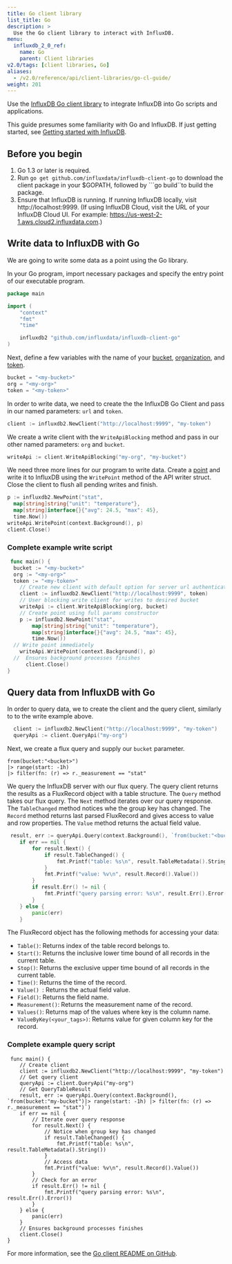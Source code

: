 ```yaml
---
title: Go client library
list_title: Go
description: >
  Use the Go client library to interact with InfluxDB.
menu:
  influxdb_2_0_ref:
    name: Go
    parent: Client libraries
v2.0/tags: [client libraries, Go]
aliases:
  - /v2.0/reference/api/client-libraries/go-cl-guide/
weight: 201
---
```


Use the [InfluxDB Go client library](https://github.com/influxdata/influxdb-client-go) to integrate InfluxDB into Go scripts and applications.

This guide presumes some familiarity with Go and InfluxDB.
If just getting started, see [Getting started with InfluxDB](/v2.0/get-started/).

## Before you begin

1. Go 1.3 or later is required. 
2. Run ```go get github.com/influxdata/influxdb-client-go``` to download the client package in your $GOPATH, followed by ```go build``to build the package. 
3. Ensure that InfluxDB is running.
   If running InfluxDB locally, visit http://localhost:9999.
   (If using InfluxDB Cloud, visit the URL of your InfluxDB Cloud UI.
   For example: https://us-west-2-1.aws.cloud2.influxdata.com.)

## Write data to InfluxDB with Go

We are going to write some data as a point using the Go library.

In your Go program, import necessary packages and specify the entry point of our executable program. 
```go
package main

import (
	"context"
	"fmt"
	"time"

	influxdb2 "github.com/influxdata/influxdb-client-go"
)
```

Next, define a few variables with the name of your [bucket](/v2.0/organizations/buckets/), [organization](/v2.0/organizations/), and [token](/v2.0/security/tokens/).

```go
bucket = "<my-bucket>"
org = "<my-org>"
token = "<my-token>"
```

In order to write data, we need to create the the InfluxDB Go Client and pass in our named parameters: `url` and `token`.

```go
client := influxdb2.NewClient("http://localhost:9999", "my-token")
```

We create a write client with the `WriteApiBlocking` method and pass in our other named parameters: `org` and `bucket`. 

```go
writeApi := client.WriteApiBlocking("my-org", "my-bucket")
```

We need three more lines for our program to write data.
Create a [point](/v2.0/reference/glossary/#point) and write it to InfluxDB using the `WritePoint` method of the API writer struct.
Close the client to flush all pending writes and finish. 

```go
p := influxdb2.NewPoint("stat",
  map[string]string{"unit": "temperature"},
  map[string]interface{}{"avg": 24.5, "max": 45},
  time.Now())
writeApi.WritePoint(context.Background(), p)
client.Close()
```

### Complete example write script
```go
 func main() {
  bucket := "<my-bucket>"
  org := "<my-org>"
  token := "<my-token>"
	// Create new client with default option for server url authenticate by token
	client := influxdb2.NewClient("http://localhost:9999", token)
	// User blocking write client for writes to desired bucket
	writeApi := client.WriteApiBlocking(org, bucket)
	// Create point using full params constructor
	p := influxdb2.NewPoint("stat",
		map[string]string{"unit": "temperature"},
		map[string]interface{}{"avg": 24.5, "max": 45},
		time.Now())
  // Write point immediately
	writeApi.WritePoint(context.Background(), p)
  //  Ensures background processes finishes
  	  client.Close()
}
```
## Query data from InfluxDB with Go

In order to query data, we to create the client and the query client, similarly to to the write example above.  

```go
  client := influxdb2.NewClient("http://localhost:9999", "my-token")
  queryApi := client.QueryApi("my-org")
```

Next, we create a flux query and supply our `bucket` parameter. 

```flux
from(bucket:"<bucket>")
|> range(start: -1h)
|> filter(fn: (r) => r._measurement == "stat"
```

We query the InfluxDB server with our flux query. The query client returns the results as a FluxRecord object with a table structure. The `Query` method takes our flux query. 
The `Next` method iterates over our query response. The `TableChanged` method notices whe the group key has changed. 
The `Record` method returns last parsed FluxRecord and gives access to value and row properties. The `Value` method returns the actual field value. 

```go
 result, err := queryApi.Query(context.Background(), `from(bucket:"<bucket>")|> range(start: -1h) |> filter(fn: (r) => r._measurement == "stat")`)
    if err == nil {
        for result.Next() {
            if result.TableChanged() {
                fmt.Printf("table: %s\n", result.TableMetadata().String())
            }
            fmt.Printf("value: %v\n", result.Record().Value())
        }
        if result.Err() != nil {
            fmt.Printf("query parsing error: %s\n", result.Err().Error())
        }
    } else {
        panic(err)
    }
```

The FluxRecord object has the following methods for accessing your data:
- ```Table()```: Returns index of the table record belongs to.
- ```Start()```: Returns the inclusive lower time bound of all records in the current table.
- ```Stop()```: Returns the exclusive upper time bound of all records in the current table.
- ```Time()```: Returns the time of the record.
- ```Value() ```: Returns the actual field value.
- ```Field()```: Returns the field name.
- ```Measurement()```: Returns the measurement name of the record.
- ```Values()```: Returns map of the values where key is the column name.
- ```ValueByKey(<your_tags>)```: Returns value for given column key for the record.


### Complete example query script

```
 func main() {
    // Create client
    client := influxdb2.NewClient("http://localhost:9999", "my-token")
    // Get query client
    queryApi := client.QueryApi("my-org")
    // Get QueryTableResult
    result, err := queryApi.Query(context.Background(), `from(bucket:"my-bucket")|> range(start: -1h) |> filter(fn: (r) => r._measurement == "stat")`)
    if err == nil {
        // Iterate over query response
        for result.Next() {
            // Notice when group key has changed
            if result.TableChanged() {
                fmt.Printf("table: %s\n", result.TableMetadata().String())
            }
            // Access data
            fmt.Printf("value: %v\n", result.Record().Value())
        }
        // Check for an error
        if result.Err() != nil {
            fmt.Printf("query parsing error: %s\n", result.Err().Error())
        }
    } else {
        panic(err)
    }
    // Ensures background processes finishes
    client.Close()
}
```

For more information, see the [Go client README on GitHub](https://github.com/influxdata/influxdb-client-go).